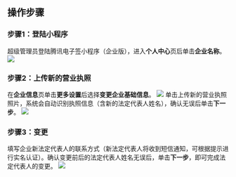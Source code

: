 ## 操作步骤
### 步骤1：登陆小程序
超级管理员登陆腾讯电子签小程序（企业版），进入**个人中心**页后单击**企业名称**。
![](https://qcloudimg.tencent-cloud.cn/raw/b28dc5c91c0ffaeafdaa8890cd9ec275.png)

### 步骤2：上传新的营业执照
在**企业信息**页单击**更多设置**后选择**变更企业基础信息**。
![](https://qcloudimg.tencent-cloud.cn/raw/f09444c2aa71ec34c856e4483c7a602c.png)
单击上传新的营业执照照片，系统会自动识别执照信息（含新的法定代表人姓名），确认无误后单击**下一步**。
![](https://qcloudimg.tencent-cloud.cn/raw/cdc927c51f4da7d0a1e6b8acd0ab9f3c.png)

### 步骤3：变更
填写企业新法定代表人的联系方式（新法定代表人将收到短信通知，可根据提示进行实名认证）。确认变更前后的法定代表人姓名无误后，单击**下一步**，即可完成法定代表人的变更。
![](https://qcloudimg.tencent-cloud.cn/raw/5d580a0ae1c4245ff2ec8ce0d92888f7.png)

